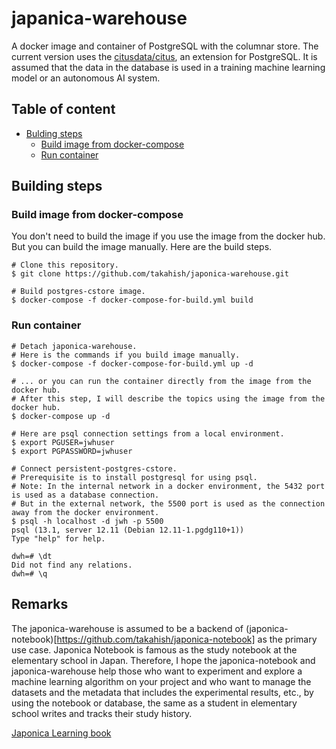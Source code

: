 # japanica-warehouse

A docker image and container of PostgreSQL with the columnar store. The current version uses the [citusdata/citus](https://github.com/citusdata/citus), an extension for PostgreSQL. It is assumed that the data in the database is used in a training machine learning model or an autonomous AI system.

## Table of content

- [Bulding steps](#Building-steps)
    - [Build image from docker-compose](#Build-image-from-docker-compose)
    - [Run container](#Run-container)
    
## Building steps

### Build image from docker-compose

You don't need to build the image if you use the image from the docker hub. But you can build the image manually. Here are the build steps.

```shell
# Clone this repository.
$ git clone https://github.com/takahish/japonica-warehouse.git

# Build postgres-cstore image.
$ docker-compose -f docker-compose-for-build.yml build
```

### Run container

```shell
# Detach japonica-warehouse.
# Here is the commands if you build image manually.
$ docker-compose -f docker-compose-for-build.yml up -d

# ... or you can run the container directly from the image from the docker hub.
# After this step, I will describe the topics using the image from the docker hub.
$ docker-compose up -d

# Here are psql connection settings from a local environment. 
$ export PGUSER=jwhuser
$ export PGPASSWORD=jwhuser

# Connect persistent-postgres-cstore.
# Prerequisite is to install postgresql for using psql.
# Note: In the internal network in a docker environment, the 5432 port is used as a database connection. 
# But in the external network, the 5500 port is used as the connection away from the docker environment.
$ psql -h localhost -d jwh -p 5500
psql (13.1, server 12.11 (Debian 12.11-1.pgdg110+1))
Type "help" for help.

dwh=# \dt
Did not find any relations.
dwh=# \q
```

## Remarks

The japonica-warehouse is assumed to be a backend of (japonica-notebook)[https://github.com/takahish/japonica-notebook] as the primary use case. Japonica Notebook is famous as the study notebook at the elementary school in Japan. Therefore, I hope the japonica-notebook and japonica-warehouse help those who want to experiment and explore a machine learning algorithm on your project and who want to manage the datasets and the metadata that includes the experimental results, etc., by using the notebook or database, the same as a student in elementary school writes and tracks their study history.

[Japonica Learning book](https://www.amazon.co.jp/%E3%82%B8%E3%83%A3%E3%83%9D%E3%83%8B%E3%82%AB%E5%AD%A6%E7%BF%92%E5%B8%B3/s?k=%E3%82%B8%E3%83%A3%E3%83%9D%E3%83%8B%E3%82%AB%E5%AD%A6%E7%BF%92%E5%B8%B3)

